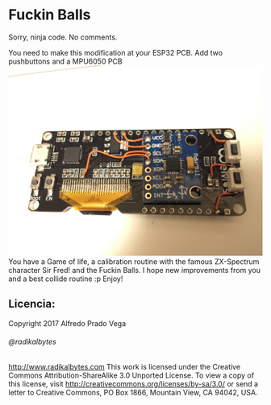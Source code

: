# Fuckin Balls


Sorry, ninja code. No comments.

You need to make this modification at your ESP32 PCB. 
Add two pushbuttons and a MPU6050 PCB
![PCB backside](pcb.jpg "The backside")
You have a Game of life, a calibration routine with the famous ZX-Spectrum character Sir Fred! and the Fuckin Balls.
I hope new improvements from you and a best collide routine :p
Enjoy!

## Licencia:
Copyright 2017 Alfredo Prado Vega
###### @radikalbytes 
http://www.radikalbytes.com
This work is licensed under the Creative Commons Attribution-ShareAlike 3.0
Unported License. To view a copy of this license, visit
http://creativecommons.org/licenses/by-sa/3.0/ or send a letter to
Creative Commons, PO Box 1866, Mountain View, CA 94042, USA.


